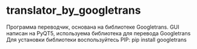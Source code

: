 # translator_by_googletrans
Программа переводчик, основана на библиотеке Googletrans. 
GUI написан на PyQT5, используема библиотека для перевода Googletrans
Для установки библиотеки воспользуйтесь PIP: 
pip install googletrans
